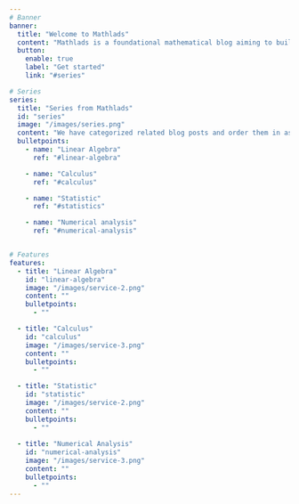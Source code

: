 ```yaml
---
# Banner
banner:
  title: "Welcome to Mathlads"
  content: "Mathlads is a foundational mathematical blog aiming to build knowledge from the ground up to broader topics such as AI and ML."
  button:
    enable: true
    label: "Get started"
    link: "#series"

# Series
series:
  title: "Series from Mathlads"
  id: "series"
  image: "/images/series.png"
  content: "We have categorized related blog posts and order them in ascending complexity order. Pick a series that you are interested in!"
  bulletpoints:
    - name: "Linear Algebra"
      ref: "#linear-algebra"

    - name: "Calculus"
      ref: "#calculus"

    - name: "Statistic"
      ref: "#statistics"

    - name: "Numerical analysis"
      ref: "#numerical-analysis"


# Features
features:
  - title: "Linear Algebra"
    id: "linear-algebra"
    image: "/images/service-2.png"
    content: ""
    bulletpoints:
      - ""

  - title: "Calculus"
    id: "calculus"
    image: "/images/service-3.png"
    content: ""
    bulletpoints:
      - ""

  - title: "Statistic"
    id: "statistic"
    image: "/images/service-2.png"
    content: ""
    bulletpoints:
      - ""
  
  - title: "Numerical Analysis"
    id: "numerical-analysis"
    image: "/images/service-3.png"
    content: ""
    bulletpoints:
      - ""
---
```

